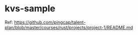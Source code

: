 # kvs-sample
Ref: https://github.com/pingcap/talent-plan/blob/master/courses/rust/projects/project-1/README.md
